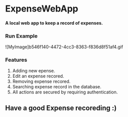 # ExpenseWebApp

#### A local web app to keep a record of expenses.

### **Run Example**
![MyImage]b546f140-4472-4cc3-8363-f836d8f51af4.gif

### **Features**
1. Adding new epense.
2. Edit an expense recored.
3. Removing expense recored.
4. Searching expense record in the database.
5. All actions are secured by requiring authentication.

## Have a good Expense recoreding :)
